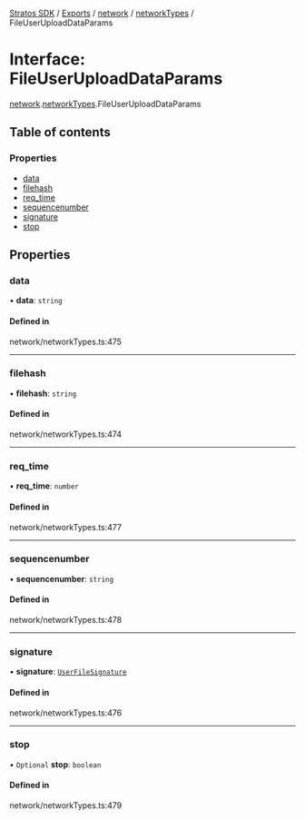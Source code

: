 [Stratos SDK](../README.md) / [Exports](../modules.md) / [network](../modules/network.md) / [networkTypes](../modules/network.networkTypes.md) / FileUserUploadDataParams

# Interface: FileUserUploadDataParams

[network](../modules/network.md).[networkTypes](../modules/network.networkTypes.md).FileUserUploadDataParams

## Table of contents

### Properties

- [data](network.networkTypes.FileUserUploadDataParams.md#data)
- [filehash](network.networkTypes.FileUserUploadDataParams.md#filehash)
- [req\_time](network.networkTypes.FileUserUploadDataParams.md#req_time)
- [sequencenumber](network.networkTypes.FileUserUploadDataParams.md#sequencenumber)
- [signature](network.networkTypes.FileUserUploadDataParams.md#signature)
- [stop](network.networkTypes.FileUserUploadDataParams.md#stop)

## Properties

### data

• **data**: `string`

#### Defined in

network/networkTypes.ts:475

___

### filehash

• **filehash**: `string`

#### Defined in

network/networkTypes.ts:474

___

### req\_time

• **req\_time**: `number`

#### Defined in

network/networkTypes.ts:477

___

### sequencenumber

• **sequencenumber**: `string`

#### Defined in

network/networkTypes.ts:478

___

### signature

• **signature**: [`UserFileSignature`](network.networkTypes.UserFileSignature.md)

#### Defined in

network/networkTypes.ts:476

___

### stop

• `Optional` **stop**: `boolean`

#### Defined in

network/networkTypes.ts:479
